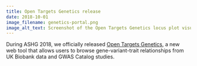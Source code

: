 ```yaml
---
title: Open Targets Genetics release
date: 2018-10-01
image_filename: genetics-portal.png
image_alt_text: Screenshot of the Open Targets Genetics locus plot visualisation showing studies connected to lead and tag variants and genes
---
```

During ASHG 2018, we officially released <a href="https://genetics.opentargets.org/" target="_blank">Open Targets Genetics</a>, a new web tool that allows users to browse gene-variant-trait relationships from UK Biobank data and GWAS Catalog studies.
